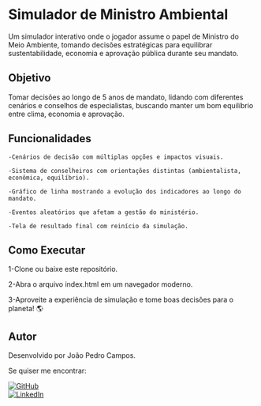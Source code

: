 # Simulador de Ministro Ambiental

Um simulador interativo onde o jogador assume o papel de Ministro do Meio Ambiente, tomando decisões estratégicas para equilibrar sustentabilidade, economia e aprovação pública durante seu mandato.

## Objetivo

Tomar decisões ao longo de 5 anos de mandato, lidando com diferentes cenários e conselhos de especialistas, buscando manter um bom equilíbrio entre clima, economia e aprovação.

## Funcionalidades

    -Cenários de decisão com múltiplas opções e impactos visuais.

    -Sistema de conselheiros com orientações distintas (ambientalista, econômica, equilíbrio).

    -Gráfico de linha mostrando a evolução dos indicadores ao longo do mandato.

    -Eventos aleatórios que afetam a gestão do ministério.

    -Tela de resultado final com reinício da simulação.

## Como Executar

   1-Clone ou baixe este repositório.

   2-Abra o arquivo index.html em um navegador moderno.

   3-Aproveite a experiência de simulação e tome boas decisões para o planeta! 🌎

 ## Autor

Desenvolvido por João Pedro Campos.

Se quiser me encontrar:

[![GitHub](https://img.shields.io/badge/GitHub-Jota0x-blue?style=flat&logo=github)](https://github.com/Jota0x)  
[![LinkedIn](https://img.shields.io/badge/LinkedIn-joão--pedro--campos-blue?style=flat&logo=linkedin)](https://linkedin.com/in/joão-pedro-campos-24b690358)